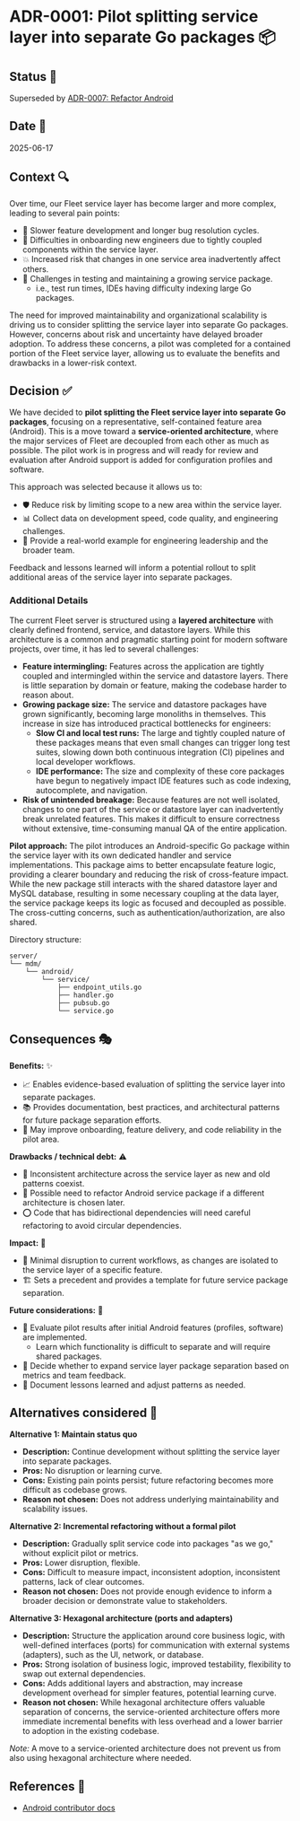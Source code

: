 # ADR-0001: Pilot splitting service layer into separate Go packages 📦

## Status 🚦

Superseded by [ADR-0007: Refactor Android](0007-refactor-android.md)

## Date 📅

2025-06-17

## Context 🔍

Over time, our Fleet service layer has become larger and more complex, leading to several pain points:

* 🐌 Slower feature development and longer bug resolution cycles.
* 🤯 Difficulties in onboarding new engineers due to tightly coupled components within the service layer.
* 💥 Increased risk that changes in one service area inadvertently affect others.
* 🧪 Challenges in testing and maintaining a growing service package.
  * i.e., test run times, IDEs having difficulty indexing large Go packages.

The need for improved maintainability and organizational scalability is driving us to consider splitting the service layer into separate Go packages. However, concerns about risk and uncertainty have delayed broader adoption. To address these concerns, a pilot was completed for a contained portion of the Fleet service layer, allowing us to evaluate the benefits and drawbacks in a lower-risk context.

## Decision ✅

We have decided to **pilot splitting the Fleet service layer into separate Go packages**, focusing on a representative, self-contained feature area (Android). This is a move toward a **service-oriented architecture**, where the major services of Fleet are decoupled from each other as much as possible. The pilot work is in progress and will ready for review and evaluation after Android support is added for configuration profiles and software.

This approach was selected because it allows us to:

* 🛡️ Reduce risk by limiting scope to a new area within the service layer.
* 📊 Collect data on development speed, code quality, and engineering challenges.
* 🎯 Provide a real-world example for engineering leadership and the broader team.

Feedback and lessons learned will inform a potential rollout to split additional areas of the service layer into separate packages.

### Additional Details

The current Fleet server is structured using a **layered architecture** with clearly defined frontend, service, and datastore layers. While this architecture is a common and pragmatic starting point for modern software projects, over time, it has led to several challenges:

* **Feature intermingling:** Features across the application are tightly coupled and intermingled within the service and datastore layers. There is little separation by domain or feature, making the codebase harder to reason about.
* **Growing package size:** The service and datastore packages have grown significantly, becoming large monoliths in themselves. This increase in size has introduced practical bottlenecks for engineers:
  * **Slow CI and local test runs:** The large and tightly coupled nature of these packages means that even small changes can trigger long test suites, slowing down both continuous integration (CI) pipelines and local developer workflows.
  * **IDE performance:** The size and complexity of these core packages have begun to negatively impact IDE features such as code indexing, autocomplete, and navigation.
* **Risk of unintended breakage:** Because features are not well isolated, changes to one part of the service or datastore layer can inadvertently break unrelated features. This makes it difficult to ensure correctness without extensive, time-consuming manual QA of the entire application.

**Pilot approach:**
The pilot introduces an Android-specific Go package within the service layer with its own dedicated handler and service implementations. This package aims to better encapsulate feature logic, providing a clearer boundary and reducing the risk of cross-feature impact. While the new package still interacts with the shared datastore layer and MySQL database, resulting in some necessary coupling at the data layer, the service package keeps its logic as focused and decoupled as possible. The cross-cutting concerns, such as authentication/authorization, are also shared.

Directory structure:

```
server/
└── mdm/
    └── android/
        └── service/
            ├── endpoint_utils.go
            ├── handler.go
            ├── pubsub.go
            └── service.go
```

## Consequences 🎭

**Benefits:** ✨

* 📈 Enables evidence-based evaluation of splitting the service layer into separate packages.
* 📚 Provides documentation, best practices, and architectural patterns for future package separation efforts.
* 🚀 May improve onboarding, feature delivery, and code reliability in the pilot area.

**Drawbacks / technical debt:** ⚠️

* 🔀 Inconsistent architecture across the service layer as new and old patterns coexist.
* 🔧 Possible need to refactor Android service package if a different architecture is chosen later.
* ⭕️ Code that has bidirectional dependencies will need careful refactoring to avoid circular dependencies.

**Impact:** 💫

* 🌊 Minimal disruption to current workflows, as changes are isolated to the service layer of a specific feature.
* 🏗️ Sets a precedent and provides a template for future service package separation.

**Future considerations:** 🔮

* 🔬 Evaluate pilot results after initial Android features (profiles, software) are implemented.
  * Learn which functionality is difficult to separate and will require shared packages.
* 🤝 Decide whether to expand service layer package separation based on metrics and team feedback.
* 📝 Document lessons learned and adjust patterns as needed.

## Alternatives considered 🤔

**Alternative 1: Maintain status quo**

* **Description:** Continue development without splitting the service layer into separate packages.
* **Pros:** No disruption or learning curve.
* **Cons:** Existing pain points persist; future refactoring becomes more difficult as codebase grows.
* **Reason not chosen:** Does not address underlying maintainability and scalability issues.

**Alternative 2: Incremental refactoring without a formal pilot**

* **Description:** Gradually split service code into packages "as we go," without explicit pilot or metrics.
* **Pros:** Lower disruption, flexible.
* **Cons:** Difficult to measure impact, inconsistent adoption, inconsistent patterns, lack of clear outcomes.
* **Reason not chosen:** Does not provide enough evidence to inform a broader decision or demonstrate value to stakeholders.

**Alternative 3: Hexagonal architecture (ports and adapters)**

* **Description:** Structure the application around core business logic, with well-defined interfaces (ports) for communication with external systems (adapters), such as the UI, network, or database.
* **Pros:** Strong isolation of business logic, improved testability, flexibility to swap out external dependencies.
* **Cons:** Adds additional layers and abstraction, may increase development overhead for simpler features, potential learning curve.
* **Reason not chosen:** While hexagonal architecture offers valuable separation of concerns, the service-oriented architecture offers more immediate incremental benefits with less overhead and a lower barrier to adoption in the existing codebase.

*Note:* A move to a service-oriented architecture does not prevent us from also using hexagonal architecture where needed.

## References 📖

* [Android contributor docs](../product-groups/mdm/android-mdm.md)
